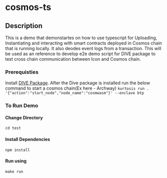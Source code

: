 # cosmos-ts

## Description
This is a demo that demonstartes on how to use typescript for Uploading, Instantiating and interacting with smart contracts deployed in Cosmos chain that is running locally. It also deodes event logs from a transaction. This will be used as an reference to develop e2e demo script for DIVE package to test cross chain communication between Icon and Cosmos chain. 

### Prerequisties 
Install [DIVE Package](https://github.com/HugoByte/DIVE). 
After the Dive package is installed run the below command to start a cosmos chain(Ex here - Archway)
`kurtosis run . '{"action":"start_node","node_name":"cosmwasm"}' --enclave btp`

### To Run Demo 
#### Change Directory
`cd test`

#### Install Dependencies 
`npm install`

#### Run using
`make run`


